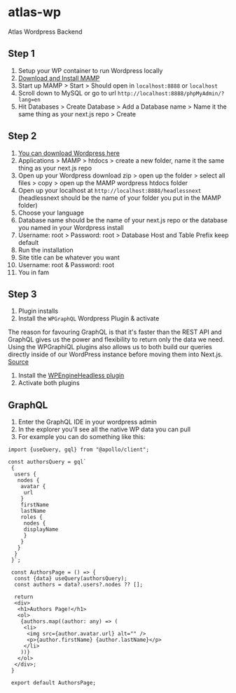 # atlas-wp
 Atlas Wordpress Backend
 
 ## Step 1
1. Setup your WP container to run Wordpress locally
1. [Download and Install MAMP](https://www.mamp.info/en/downloads/)
1. Start up MAMP > Start > Should open in `localhost:8888` or `localhost`
1. Scroll down to MySQL or go to url `http://localhost:8888/phpMyAdmin/?lang=en`
1. Hit Databases > Create Database > Add a Database name > Name it the same thing as your next.js repo > Create

 ## Step 2
1. [You can download Wordpress here](https://wordpress.org/download/#download-install)
1. Applications > MAMP > htdocs > create a new folder, name it the same thing as your next.js repo
1. Open up your Wordpress download zip > open up the folder > select all files > copy > open up the MAMP wordpress htdocs folder
1. Open up your localhost at `http://localhost:8888/headlessnext` (headlessnext should be the name of your folder you put in the MAMP folder)
1. Choose your language
1. Database name should be the name of your next.js repo or the database you named in your Wordpress install
1. Username: root > Password: root > Database Host and Table Prefix keep default
1. Run the installation
1. Site title can be whatever you want
1. Username: root & Password: root
1. You in fam

## Step 3
1. Plugin installs
1. Install the `WPGraphQL` Wordpress Plugin & activate

The reason for favouring GraphQL is that it's faster than the REST API and GraphQL gives us the power and flexibility to return only the data we need. Using the WPGraphiQL plugins also allows us to both build our queries directly inside of our WordPress instance before moving them into Next.js. [Source](https://dev.to/kendalmintcode/configuring-wordpress-as-a-headless-cms-with-next-js-3p1o)

1. Install the [WPEngineHeadless plugin](https://wp-product-info.wpesvc.net/v1/plugins/wpe-headless?download)
1. Activate both plugins

## GraphQL
1. Enter the GraphQL IDE in your wordpress admin
1. In the explorer you'll see all the native WP data you can pull
1. For example you can do something like this:
```
import {useQuery, gql} from "@apollo/client";

const authorsQuery = gql`
 {
  users {
   nodes {
    avatar {
     url
    }
    firstName
    lastName
    roles {
     nodes {
     displayName
     }
    }
   }
  }
 }`;
 
 const AuthorsPage = () => {
  const {data} useQuery(authorsQuery);
  const authors = data?.users?.nodes ?? [];
  
  return 
  <div>
   <h1>Authors Page!</h1>
   <ol>
    {authors.map((author: any) => (
     <li>
      <img src={author.avatar.url} alt="" />
      <p>{author.firstName} {author.lastName}</p>
     </li>
    ))}
   </ol>
  </div>;
 }
 
 export default AuthorsPage;
